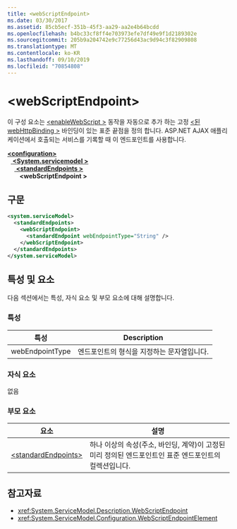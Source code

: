 ```yaml
---
title: <webScriptEndpoint>
ms.date: 03/30/2017
ms.assetid: 85cb5ecf-351b-45f3-aa29-aa2e4b64bcdd
ms.openlocfilehash: b4bc33cf8ff4e703973efe7df49e9f1d2189302e
ms.sourcegitcommit: 205b9a204742e9c77256d43ac9d94c3f82909808
ms.translationtype: MT
ms.contentlocale: ko-KR
ms.lasthandoff: 09/10/2019
ms.locfileid: "70854808"
---
```

# <a name="webscriptendpoint"></a>\<webScriptEndpoint>
이 구성 요소는 [ \<enableWebScript >](enablewebscript.md) 동작을 자동으로 추가 하는 고정 [ \<된 webHttpBinding >](webhttpbinding.md) 바인딩이 있는 표준 끝점을 정의 합니다. ASP.NET AJAX 애플리케이션에서 호출되는 서비스를 기록할 때 이 엔드포인트를 사용합니다.  
  
[ **\<configuration>** ](../configuration-element.md)\
&nbsp;&nbsp;[ **\<System.servicemodel >** ](system-servicemodel.md)\
&nbsp;&nbsp;&nbsp;&nbsp;[ **\<standardEndpoints >** ](standardendpoints.md)\
&nbsp;&nbsp;&nbsp;&nbsp;&nbsp;&nbsp; **\<webScriptEndpoint >**  
  
## <a name="syntax"></a>구문  
  
```xml  
<system.serviceModel>
  <standardEndpoints>
    <webScriptEndpoint>
      <standardEndpoint webEndpointType="String" />
    </webScriptEndpoint>
  </standardEndpoints>
</system.serviceModel>
```  
  
## <a name="attributes-and-elements"></a>특성 및 요소  
 다음 섹션에서는 특성, 자식 요소 및 부모 요소에 대해 설명합니다.  
  
### <a name="attributes"></a>특성  
  
|특성|Description|  
|---------------|-----------------|  
|webEndpointType|엔드포인트의 형식을 지정하는 문자열입니다.|  
  
### <a name="child-elements"></a>자식 요소  
 없음  
  
### <a name="parent-elements"></a>부모 요소  
  
|요소|설명|  
|-------------|-----------------|  
|[\<standardEndpoints>](standardendpoints.md)|하나 이상의 속성(주소, 바인딩, 계약)이 고정된 미리 정의된 엔드포인트인 표준 엔드포인트의 컬렉션입니다.|  
  
## <a name="see-also"></a>참고자료

- <xref:System.ServiceModel.Description.WebScriptEndpoint>
- <xref:System.ServiceModel.Configuration.WebScriptEndpointElement>
